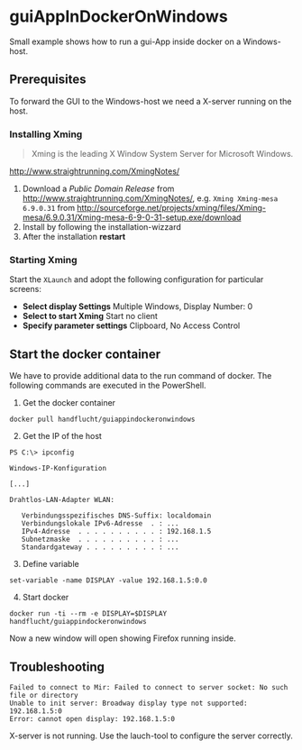 # guiAppInDockerOnWindows
Small example shows how to run a gui-App inside docker on a Windows-host.

## Prerequisites
To forward the GUI to the Windows-host we need a X-server running on the host.

### Installing Xming
> Xming is the leading X Window System Server for Microsoft Windows.

http://www.straightrunning.com/XmingNotes/

1. Download a *Public Domain Release* from http://www.straightrunning.com/XmingNotes/, e.g. `Xming
Xming-mesa 6.9.0.31` from http://sourceforge.net/projects/xming/files/Xming-mesa/6.9.0.31/Xming-mesa-6-9-0-31-setup.exe/download
2. Install by following the installation-wizzard
3. After the installation **restart**

### Starting Xming
Start the `XLaunch` and adopt the following configuration for particular screens:

* **Select display Settings** Multiple Windows, Display Number: 0
* **Select to start Xming** Start no client
* **Specify parameter settings** Clipboard, No Access Control

## Start the docker container
We have to provide additional data to the run command of docker. The following commands are executed in the PowerShell.

1. Get the docker container
```
docker pull handflucht/guiappindockeronwindows
```

2. Get the IP of the host

```
PS C:\> ipconfig

Windows-IP-Konfiguration

[...]

Drahtlos-LAN-Adapter WLAN:

   Verbindungsspezifisches DNS-Suffix: localdomain
   Verbindungslokale IPv6-Adresse  . : ...
   IPv4-Adresse  . . . . . . . . . . : 192.168.1.5
   Subnetzmaske  . . . . . . . . . . : ...
   Standardgateway . . . . . . . . . : ...
```

3. Define variable

```
set-variable -name DISPLAY -value 192.168.1.5:0.0
```

4. Start docker

```
docker run -ti --rm -e DISPLAY=$DISPLAY handflucht/guiappindockeronwindows
```

Now a new window will open showing Firefox running inside.

## Troubleshooting


```
Failed to connect to Mir: Failed to connect to server socket: No such file or directory
Unable to init server: Broadway display type not supported: 192.168.1.5:0
Error: cannot open display: 192.168.1.5:0
```

X-server is not running. Use the lauch-tool to configure the server correctly.
